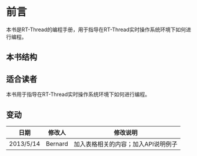 # 前言 #

本书是RT-Thread的编程手册，用于指导在RT-Thread实时操作系统环境下如何进行编程。

## 本书结构 ##

## 适合读者 ##

本书用于指导在RT-Thread实时操作系统环境下如何进行编程。

## 变动 ##

   日期    |   修改人    |  修改说明
---------- | -----------|  ---------------------------------------------
 2013/5/14 |   Bernard  |  加入表格相关的内容；加入API说明例子

